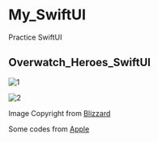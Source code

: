 # My_SwiftUI

Practice SwiftUI

## Overwatch_Heroes_SwiftUI

![1](https://live.staticflickr.com/65535/48977834848_4517c107b9_o.png)

![2](https://live.staticflickr.com/65535/48978388521_45aeffdc80_o.png)

Image Copyright from [Blizzard](https://playoverwatch.com/en-us/heroes)

Some codes from [Apple](https://developer.apple.com/tutorials/swiftui)
